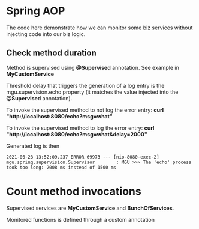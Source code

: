 # Spring AOP



The code here demonstrate how we can monitor some biz services without injecting code into our biz logic.



## Check method duration

Method is supervised using **@Supervised** annotation. See example in **MyCustomService**

Threshold delay that triggers the generation of a log entry is the mgu.supervision.echo property (it matches the value injected into the **@Supervised** annotation).

To invoke the supervised method to not log the error entry:  **curl "http://localhost:8080/echo?msg=what"**

To invoke the supervised method to log the error entry: **curl "http://localhost:8080/echo?msg=what&delay=2000"**

Generated log is then

```
2021-06-23 13:52:09.237 ERROR 69973 --- [nio-8080-exec-2] mgu.spring.supervision.Supervisor        : MGU >>> The 'echo' process took too long: 2008 ms instead of 1500 ms
```

# Count method invocations



Supervised services are **MyCustomService** and **BunchOfServices**.



Monitored functions  is defined through a custom annotation

